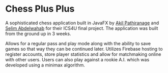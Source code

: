 # Chess Plus Plus
A sophisticated chess application built in JavaFX by [Akil Pathiranage](https://github.com/akilpath) and [Selim Abdelwahab](https://github.com/SelimAbdelwahab) for their ICS4U final project. The application was built from the ground up in 3 weeks. 

Allows for a regular pass and play mode along with the ability to save games so that way they can be continued later. Utilizes Firebase hosting to register accounts, store player statistics and allow for matchmaking online with other users. Users can also play against a rookie A.I. which was developed using a minimax algorithm.
